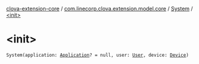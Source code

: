 [clova-extension-core](../../index.md) / [com.linecorp.clova.extension.model.core](../index.md) / [System](index.md) / [&lt;init&gt;](./-init-.md)

# &lt;init&gt;

`System(application: `[`Application`](../-application/index.md)`? = null, user: `[`User`](../-user/index.md)`, device: `[`Device`](../-device/index.md)`)`